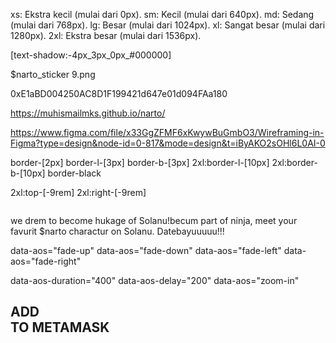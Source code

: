 xs: Ekstra kecil (mulai dari 0px).
sm: Kecil (mulai dari 640px).
md: Sedang (mulai dari 768px).
lg: Besar (mulai dari 1024px).
xl: Sangat besar (mulai dari 1280px).
2xl: Ekstra besar (mulai dari 1536px).

[text-shadow:-4px_3px_0px_#000000]

 $narto_sticker 9.png
 
0xE1aBD004250AC8D1F199421d647e01d094FAa180

https://muhismailmks.github.io/narto/

https://www.figma.com/file/x33GgZFMF6xKwywBuGmbO3/Wireframing-in-Figma?type=design&node-id=0-817&mode=design&t=iByAKO2sOHl6L0AI-0

 border-[2px] border-l-[3px] border-b-[3px] 2xl:border-l-[10px]    2xl:border-b-[10px] border-black 

 2xl:top-[-9rem] 2xl:right-[-9rem]


<img src="./icons/base.svg" class=" lg:ml-[1rem] lg:w-auto md:w-[80px] w-[60px] 2xl:w-[140px]" alt="">


  <span class="writingAnimated" data-typed-strings="HARDCAP 250 SOL"></span>
 we drem to become hukage of Solanu!becum part of ninja, meet your favurit $narto charactur on Solanu. Datebayuuuuu!!!
<!-- aos -->
data-aos="fade-up"
data-aos="fade-down"
data-aos="fade-left"
data-aos="fade-right"

data-aos-duration="400"
data-aos-delay="200"
data-aos="zoom-in"

<h2 class="text-center text__28 text-[#3A80FE] text-outlineBlack-thin tracking-tight leading-[1] [text-shadow:-4px_3px_0px_#000000] mb-3"><div class="flex items-center gap-x-2 justify-center">ADD <img src="./../images/Group 216.svg" class="md:w-[80px] w-[60px]" alt=""></div>TO METAMASK</h2>